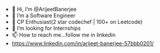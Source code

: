 - 👋 Hi, I’m @ArijeetBanerjee
- 👀 I’m a Software Engineer
- 🌱 CP Enthusiast(2 star codechef | 100+ on Leetcode)
- 💞️ I’m looking for Internships 
- 📫 How to reach me...follow me in linkedin
- https://www.linkedin.com/in/arijeet-banerjee-57bbb0201/

<!---
ArijeetBanerjee/ArijeetBanerjee is a ✨ special ✨ repository because its `README.md` (this file) appears on your GitHub profile.
You can click the Preview link to take a look at your changes.
--->
